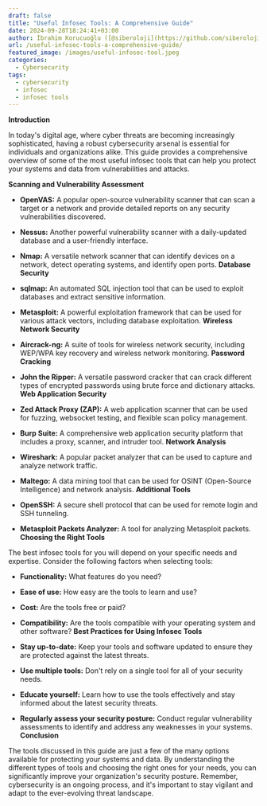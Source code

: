 ```yaml
---
draft: false
title: "Useful Infosec Tools: A Comprehensive Guide"
date: 2024-09-28T18:24:41+03:00
author: İbrahim Korucuoğlu ([@siberoloji](https://github.com/siberoloji))
url: /useful-infosec-tools-a-comprehensive-guide/
featured_image: /images/useful-infosec-tool.jpeg
categories:
  - Cybersecurity
tags:
  - cybersecurity
  - infosec
  - infosec tools
---
```



**Introduction**



In today's digital age, where cyber threats are becoming increasingly sophisticated, having a robust cybersecurity arsenal is essential for individuals and organizations alike. This guide provides a comprehensive overview of some of the most useful infosec tools that can help you protect your systems and data from vulnerabilities and attacks.



**Scanning and Vulnerability Assessment**


* **OpenVAS:** A popular open-source vulnerability scanner that can scan a target or a network and provide detailed reports on any security vulnerabilities discovered.

* **Nessus:** Another powerful vulnerability scanner with a daily-updated database and a user-friendly interface.

* **Nmap:** A versatile network scanner that can identify devices on a network, detect operating systems, and identify open ports.
**Database Security**


* **sqlmap:** An automated SQL injection tool that can be used to exploit databases and extract sensitive information.

* **Metasploit:** A powerful exploitation framework that can be used for various attack vectors, including database exploitation.
**Wireless Network Security**


* **Aircrack-ng:** A suite of tools for wireless network security, including WEP/WPA key recovery and wireless network monitoring.
**Password Cracking**


* **John the Ripper:** A versatile password cracker that can crack different types of encrypted passwords using brute force and dictionary attacks.
**Web Application Security**


* **Zed Attack Proxy (ZAP):** A web application scanner that can be used for fuzzing, websocket testing, and flexible scan policy management.

* **Burp Suite:** A comprehensive web application security platform that includes a proxy, scanner, and intruder tool.
**Network Analysis**


* **Wireshark:** A popular packet analyzer that can be used to capture and analyze network traffic.

* **Maltego:** A data mining tool that can be used for OSINT (Open-Source Intelligence) and network analysis.
**Additional Tools**


* **OpenSSH:** A secure shell protocol that can be used for remote login and SSH tunneling.

* **Metasploit Packets Analyzer:** A tool for analyzing Metasploit packets.
**Choosing the Right Tools**



The best infosec tools for you will depend on your specific needs and expertise. Consider the following factors when selecting tools:


* **Functionality:** What features do you need?

* **Ease of use:** How easy are the tools to learn and use?

* **Cost:** Are the tools free or paid?

* **Compatibility:** Are the tools compatible with your operating system and other software?
**Best Practices for Using Infosec Tools**


* **Stay up-to-date:** Keep your tools and software updated to ensure they are protected against the latest threats.

* **Use multiple tools:** Don't rely on a single tool for all of your security needs.

* **Educate yourself:** Learn how to use the tools effectively and stay informed about the latest security threats.

* **Regularly assess your security posture:** Conduct regular vulnerability assessments to identify and address any weaknesses in your systems.
**Conclusion**



The tools discussed in this guide are just a few of the many options available for protecting your systems and data. By understanding the different types of tools and choosing the right ones for your needs, you can significantly improve your organization's security posture. Remember, cybersecurity is an ongoing process, and it's important to stay vigilant and adapt to the ever-evolving threat landscape.
